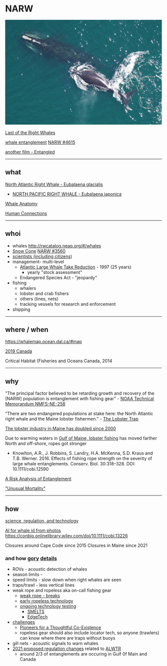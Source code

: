 # NARW 
![North Atlantic Right Whale - Eubalaena glacialis](D540D218-14A3-41CC-A279-9607FC1EE487.jpeg)

[Last of the Right Whales](https://lastoftherightwhales.com)

[whale entanglement](https://www.andersoncabotcenterforoceanlife.org/blog/scenes-from-a-right-whale-entanglement) [NARW #4615](https://youtu.be/CddjGHAJNrk)

[another film - Entangled](https://entangled-film.com/)

<hr/>

## what 

[North Atlantic Right Whale - Eubalaena glacialis](https://www.fisheries.noaa.gov/species/north-atlantic-right-whale)
* [NORTH PACIFIC RIGHT WHALE - Eubalaena japonica](https://www.fisheries.noaa.gov/species/north-pacific-right-whale)

[Whale Anatomy](https://oceantoday.noaa.gov/whaleanatomy/welcome.html)

[Human Connections](https://ocean.si.edu/ocean-life/marine-mammals/north-atlantic-right-whale)


<hr/>

## whoi
* whales http://rwcatalog.neaq.org/#/whales
* [Snow Cone](https://www.fisheries.noaa.gov/feature-story/snow-cone-watch-updates-entangled-right-whale-mother-and-newborn-calf) [NARW #3560](https://www.youtube.com/watch?v=nqUq8Jh4vUA)
* [scientists (including citizens)](https://www.whoi.edu/know-your-ocean/ocean-topics/ocean-life/right-whales/)
* management- multi-level
  * [Atlantic Large Whale Take Reduction](https://www.youtube.com/watch?v=fgrjMufULng) - 1997 (25 years)
    * yearly "stock assessment"
  * Endangered Species Act - "jeopardy"
* fishing 
  * whalers 
  * lobster and crab fishers
  * others (lines, nets)
  * tracking vessels for research and enforcement
* shipping

<hr/>

## where / when  
   https://whalemap.ocean.dal.ca/#map

[2019 Canada](2019_NARW_incident_report_June_2020-compressed.pdf)

Critical Habitat (Fisheries and Oceans Canada, 2014

<hr/>

## why

"The principal factor believed to be retarding growth and recovery of the [NARW] population is entanglement with fishing gear" - [NOAA Technical Memorandum NMFS-NE-258](noaa_20611_DS1.pdf)

"There are two endangered populations at stake here: the North Atlantic right whale and the Maine lobster fishermen.” - [The Lobster Trap](https://apps.bostonglobe.com/metro/2021/12/the-lobster-trap/?p1=Article_Inline_Related_Link)

[The lobster industry in Maine has doubled since 2000](https://www.maine.gov/dmr/commercial-fishing/landings/documents/lobster.graph.2021.pdf)

Due to warming waters in [Gulf of Maine, lobster fishing](https://lobsterfrommaine.com/protecting-our-oceans-and-coasts/) has moved farther North and off-shore, ropes got stronger

  * Knowlton, A.R., J. Robbins, S. Landry, H.A. McKenna, S.D. Kraus and T.B. Werner. 2016. Effects of fishing rope
strength on the severity of large whale entanglements. Conserv. Biol. 30:318–328.
DOI: 10.1111/cobi.12590

[A Risk Analysis of Entanglement](https://storymaps.arcgis.com/stories/efb2e1d058054fb6a1487d964397bffd)

["Unusual Mortality"](https://www.fisheries.noaa.gov/national/marine-life-distress/2017-2022-north-atlantic-right-whale-unusual-mortality-event)


<hr/>

## how 

[science, regulation, and technology](https://www.fisheries.noaa.gov/search?oq=north+american+right+whale)

[AI for whale id from photos](https://www.fisheries.noaa.gov/new-england-mid-atlantic/science-data/artificial-intelligence-right-whale-photo-identification) https://conbio.onlinelibrary.wiley.com/doi/10.1111/cobi.13226 

Closures around Cape Code since 2015
Closures in Maine since 2021

### and how [gory](https://github.com/robibok/whales) [details](https://blog.deepsense.ai/deep-learning-right-whale-recognition-kaggle/)

* ROVs - acoustic detection of whales
* season limits -
* speed limits - slow down when right whales are seen
* traps/trawl - less vertical lines
* weak rope and ropeless aka on-call fishing gear
  * [weak rope - breaks](https://www.mass.gov/doc/12422-dmf-offering-free-buoy-line-marking-materials-and-additional-free-weak-rope/download)
  * [early ropeless technology](https://www.whoi.edu/oceanus/feature/whale-safe-fishing-gear/)
  * [ongoing technology testing](https://www.mass.gov/service-details/ropeless-fishing-gear-feasibility-study)
    * [SMELTS](https://www.smelts.org/)
    * [EdgeTech](https://www.edgetech.com/)
 * [challenges](https://capecodfishermen.org/item/aidsropelesshear-0127?category_id=9)
   * [Pioneers for a Thoughtful Co-Existence](https://www.capeandislands.org/local-news/2022-01-13/lobsterman-v-lobsterman-fight-over-ropeless-fishing-divides-industry)
   * ropeless gear should also include locator tech, so anyone (trawlers) can know where there are traps without buoys 
 * gill nets - acoustic signals to warn whales
 * [2021 proposed regulation changes](https://media.fisheries.noaa.gov/2021-01/TRTFactSheetRev011221.pdf) related to [ALWTR](https://fisheries.noaa.gov/ALWTRP)
   * around 2/3 of entanglements are occuring in Gulf 0f Main and Canada
